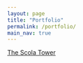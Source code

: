 ```yaml
---
layout: page
title: "Portfolio"
permalink: /portfolio/
main_nav: true
---
```


[The Scola Tower](..//data/showcase/UT_The_Scola_Tower)